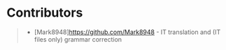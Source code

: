 # Contributors

> - [Mark8948]https://github.com/Mark8948 - IT translation and (IT files only) grammar correction
